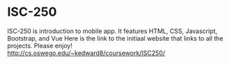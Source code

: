 # ISC-250
ISC-250 is introduction to mobile app. It features HTML, CSS, Javascript, Bootstrap, and Vue 
Here is the link to the initiaal website that links to all the projects. Please enjoy!
http://cs.oswego.edu/~kedward8/coursework/ISC250/ 
